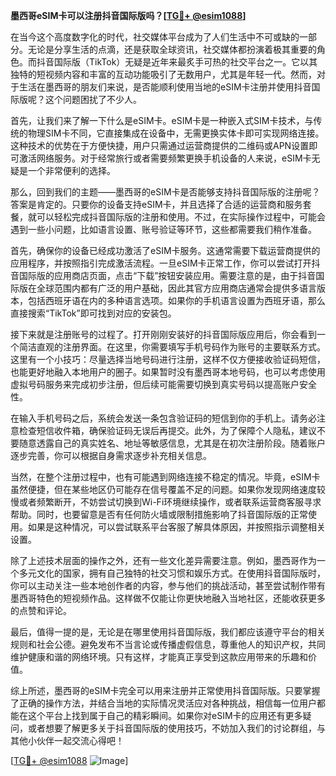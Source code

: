 **墨西哥eSIM卡可以注册抖音国际版吗？[[TG💪+ @esim1088](https://t.me/s/esim1088)]**

在当今这个高度数字化的时代，社交媒体平台成为了人们生活中不可或缺的一部分。无论是分享生活的点滴，还是获取全球资讯，社交媒体都扮演着极其重要的角色。而抖音国际版（TikTok）无疑是近年来最炙手可热的社交平台之一。它以其独特的短视频内容和丰富的互动功能吸引了无数用户，尤其是年轻一代。然而，对于生活在墨西哥的朋友们来说，是否能顺利使用当地的eSIM卡注册并使用抖音国际版呢？这个问题困扰了不少人。

首先，让我们来了解一下什么是eSIM卡。eSIM卡是一种嵌入式SIM卡技术，与传统的物理SIM卡不同，它直接集成在设备中，无需更换实体卡即可实现网络连接。这种技术的优势在于方便快捷，用户只需通过运营商提供的二维码或APN设置即可激活网络服务。对于经常旅行或者需要频繁更换手机设备的人来说，eSIM卡无疑是一个非常便利的选择。

那么，回到我们的主题——墨西哥的eSIM卡是否能够支持抖音国际版的注册呢？答案是肯定的。只要你的设备支持eSIM卡，并且选择了合适的运营商和服务套餐，就可以轻松完成抖音国际版的注册和使用。不过，在实际操作过程中，可能会遇到一些小问题，比如语言设置、账号验证等环节，这些都需要我们稍作准备。

首先，确保你的设备已经成功激活了eSIM卡服务。这通常需要下载运营商提供的应用程序，并按照指引完成激活流程。一旦eSIM卡正常工作，你可以尝试打开抖音国际版的应用商店页面，点击“下载”按钮安装应用。需要注意的是，由于抖音国际版在全球范围内都有广泛的用户基础，因此其官方应用商店通常会提供多语言版本，包括西班牙语在内的多种语言选项。如果你的手机语言设置为西班牙语，那么直接搜索“TikTok”即可找到对应的安装包。

接下来就是注册账号的过程了。打开刚刚安装好的抖音国际版应用后，你会看到一个简洁直观的注册界面。在这里，你需要填写手机号码作为账号的主要联系方式。这里有一个小技巧：尽量选择当地号码进行注册，这样不仅方便接收验证码短信，也能更好地融入本地用户的圈子。如果暂时没有墨西哥本地号码，也可以考虑使用虚拟号码服务来完成初步注册，但后续可能需要切换到真实号码以提高账户安全性。

在输入手机号码之后，系统会发送一条包含验证码的短信到你的手机上。请务必注意检查短信收件箱，确保验证码无误后再提交。此外，为了保障个人隐私，建议不要随意透露自己的真实姓名、地址等敏感信息，尤其是在初次注册阶段。随着账户逐步完善，你可以根据自身需求逐步补充相关信息。

当然，在整个注册过程中，也有可能遇到网络连接不稳定的情况。毕竟，eSIM卡虽然便捷，但在某些地区仍可能存在信号覆盖不足的问题。如果你发现网络速度较慢或者频繁断开，不妨尝试切换到Wi-Fi环境继续操作，或者联系运营商客服寻求帮助。同时，也要留意是否有任何防火墙或限制措施影响了抖音国际版的正常使用。如果是这种情况，可以尝试联系平台客服了解具体原因，并按照指示调整相关设置。

除了上述技术层面的操作之外，还有一些文化差异需要注意。例如，墨西哥作为一个多元文化的国家，拥有自己独特的社交习惯和娱乐方式。在使用抖音国际版时，你可以主动关注一些本地创作者的内容，参与他们的挑战活动，甚至尝试制作带有墨西哥特色的短视频作品。这样做不仅能让你更快地融入当地社区，还能收获更多的点赞和评论。

最后，值得一提的是，无论是在哪里使用抖音国际版，我们都应该遵守平台的相关规则和社会公德。避免发布不当言论或传播虚假信息，尊重他人的知识产权，共同维护健康和谐的网络环境。只有这样，才能真正享受到这款应用带来的乐趣和价值。

综上所述，墨西哥的eSIM卡完全可以用来注册并正常使用抖音国际版。只要掌握了正确的操作方法，并结合当地的实际情况灵活应对各种挑战，相信每一位用户都能在这个平台上找到属于自己的精彩瞬间。如果你对eSIM卡的应用还有更多疑问，或者想要了解更多关于抖音国际版的使用技巧，不妨加入我们的讨论群组，与其他小伙伴一起交流心得吧！

[[TG💪+ @esim1088](https://t.me/s/esim1088) ![Image](https://i.postimg.cc/4NQfJmqS/Snipaste-2025-05-13-00-14-12.png)]
